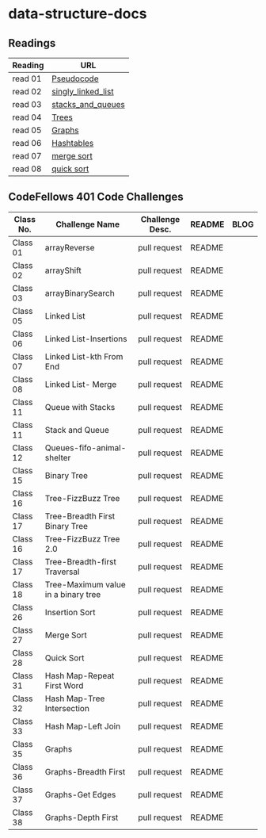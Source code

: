 # data-structure-docs

## Readings

**Reading**     | **URL**
------------ | -------------
read 01     | [Pseudocode](https://codefellows.github.io/common_curriculum/data_structures_and_algorithms/Pseudocode)
read 02     | [singly_linked_list](https://codefellows.github.io/common_curriculum/data_structures_and_algorithms/Code_401/class-05/resources/singly_linked_list.html)
read 03     | [stacks_and_queues](https://codefellows.github.io/common_curriculum/data_structures_and_algorithms/Code_401/class-10/resources/stacks_and_queues.html)
read 04     | [Trees](https://codefellows.github.io/common_curriculum/data_structures_and_algorithms/Code_401/class-15/resources/Trees.html)
read 05     | [Graphs](https://codefellows.github.io/common_curriculum/data_structures_and_algorithms/Code_401/class-35/resources/graphs.html)
read 06     | [Hashtables](https://codefellows.github.io/common_curriculum/data_structures_and_algorithms/Code_401/class-30/resources/Hashtables.html)
read 07     | [merge sort](https://codefellows.github.io/common_curriculum/data_structures_and_algorithms/Code_401/class-29/interview-01.html)
read 08     | [quick sort](https://codefellows.github.io/common_curriculum/data_structures_and_algorithms/Code_401/class-29/interview-02.html)

## CodeFellows 401 Code Challenges

**Class No.** | **Challenge Name** | **Challenge Desc.** | **README** | **BLOG**
------------ | ------------- | ------------- | ------------- | -------------
Class 01 | arrayReverse | pull request | README |
Class 02 | arrayShift | pull request | README |
Class 03 | arrayBinarySearch | pull request | README |
Class 05 | Linked List | pull request | README |
Class 06 | Linked List-Insertions | pull request | README |
Class 07 | Linked List-kth From End | pull request | README |
Class 08 | Linked List- Merge | pull request | README |
Class 11 | Queue with Stacks | pull request | README |
Class 11 | Stack and Queue | pull request | README |
Class 12 | Queues-fifo-animal-shelter | pull request | README |
Class 15 | Binary Tree | pull request | README |
Class 16 | Tree-FizzBuzz Tree | pull request | README |
Class 17 | Tree-Breadth First Binary Tree | pull request | README |
Class 16 | Tree-FizzBuzz Tree 2.0 | pull request | README |
Class 17 | Tree-Breadth-first Traversal | pull request | README |
Class 18 | Tree-Maximum value in a binary tree | pull request | README |
Class 26 | Insertion Sort | pull request | README |
Class 27 | Merge Sort | pull request | README |
Class 28 | Quick Sort | pull request | README |
Class 31 | Hash Map-Repeat First Word | pull request | README |
Class 32 | Hash Map-Tree Intersection | pull request | README |
Class 33 | Hash Map-Left Join | pull request | README |
Class 35 | Graphs | pull request | README |
Class 36 | Graphs-Breadth First | pull request | README |
Class 37 | Graphs-Get Edges | pull request | README |
Class 38 | Graphs-Depth First | pull request | README |
